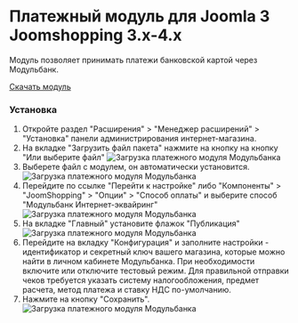 # Платежный модуль для Joomla 3 Joomshopping 3.x-4.x

Модуль позволяет принимать платежи банковской картой через Модульбанк.

[Скачать модуль](https://github.com/modulbank-pay/modulbank-joomshopping/releases/download/1.0.3/pkg_joomshopping_modulbank_1.0.3.zip)

### Установка

1. Откройте раздел "Расширения" > "Менеджер расширений" > "Установка" панели администрирования интернет-магазина.
2. На вкладке "Загрузить файл пакета" нажмите на кнопку на кнопку "Или выберите файл"
![Загрузка платежного модуля Модульбанка](https://modulbank-pay.github.io/screenshots/joomshopping/1.jpg)
3. Выберете файл с модулем, он автоматически установится.
![Загрузка платежного модуля Модульбанка](https://modulbank-pay.github.io/screenshots/joomshopping/2.jpg)
4. Перейдите по ссылке "Перейти к настройке" либо "Компоненты" > "JoomShopping" > "Опции" > "Способ оплаты" и выберите способ "Модульбанк Интернет-эквайринг"
![Загрузка платежного модуля Модульбанка](https://modulbank-pay.github.io/screenshots/joomshopping/3.png)
5. На вкладке "Главный" установите флажок "Публикация"
![Загрузка платежного модуля Модульбанка](https://modulbank-pay.github.io/screenshots/joomshopping/4.png)
6. Перейдите на вкладку "Конфигурация" и заполните настройки - идентификатор и секретный ключ вашего магазина, которые можно найти в личном кабинете Модульбанка. При необходимости включите или отключите тестовый режим.
Для правильной отправки чеков требуется указать систему налогообложения, предмет расчета, метод платежа и ставку НДС по-умолчанию.
7. Нажмите на кнопку "Сохранить".
![Загрузка платежного модуля Модульбанка](https://modulbank-pay.github.io/screenshots/joomshopping/5.png)